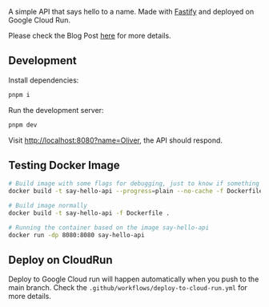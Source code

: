 A simple API that says hello to a name. Made with [Fastify](https://fastify.dev/) and deployed on Google Cloud Run.

Please check the Blog Post [here](https://cundejo.notion.site/Deploying-to-Google-Cloud-Run-from-GitHub-Actions-f777e0a94f104e41841d972259594812) for more details.

## Development

Install dependencies:

```bash
pnpm i
```

Run the development server:

```bash
pnpm dev
```

Visit [http://localhost:8080?name=Oliver](http://localhost:8080?name=Oliver), the API should respond.

## Testing Docker Image

```bash
# Build image with some flags for debugging, just to know if something is wrong
docker build -t say-hello-api --progress=plain --no-cache -f Dockerfile .

# Build image normally
docker build -t say-hello-api -f Dockerfile .

# Running the container based on the image say-hello-api
docker run -dp 8080:8080 say-hello-api
```

## Deploy on CloudRun

Deploy to Google Cloud run will happen automatically when you push to the main branch. Check the `.github/workflows/deploy-to-cloud-run.yml` for more details.
